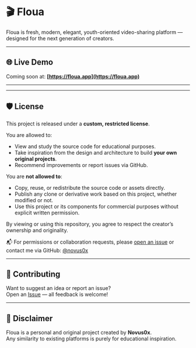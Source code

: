 # 🎬 Floua

Floua is fresh, modern, elegant, youth-oriented video-sharing platform — designed for the next generation of creators.  

---

## 🌐 Live Demo

Coming soon at: **[https://floua.app](https://floua.app)**

---

---

## 🛡 License

This project is released under a **custom, restricted license**.

You are allowed to:
- View and study the source code for educational purposes.
- Take inspiration from the design and architecture to build **your own original projects**.
- Recommend improvements or report issues via GitHub.

You are **not allowed to**:
- Copy, reuse, or redistribute the source code or assets directly.
- Publish any clone or derivative work based on this project, whether modified or not.
- Use this project or its components for commercial purposes without explicit written permission.

By viewing or using this repository, you agree to respect the creator’s ownership and originality.

📬 For permissions or collaboration requests, please [open an issue](https://github.com/novus0x/floua-app/issues) or contact me via GitHub: [@novus0x](https://github.com/novus0x)

---

## 🙌 Contributing

Want to suggest an idea or report an issue?  
Open an [Issue](https://github.com/novus0x/floua-app/issues) — all feedback is welcome!

---

## 📌 Disclaimer

Floua is a personal and original project created by **Novus0x**.  
Any similarity to existing platforms is purely for educational inspiration.
